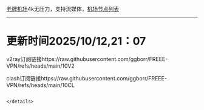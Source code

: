
[老牌机场](https://www.linghunyun.com/#/register?code=KBcl8cHj)4k无压力，支持流媒体，[机场节点列表](https://github.com/ggborr/FREEE-VPN/blob/main/%E8%8A%82%E7%82%B9%E5%88%97%E8%A1%A8.pdf)
****

# 更新时间2025/10/12,21：07
v2ray订阅链接https://raw.githubusercontent.com/ggborr/FREEE-VPN/refs/heads/main/10V2

clash订阅链接https://raw.githubusercontent.com/ggborr/FREEE-VPN/refs/heads/main/10CL


 
  
``` 
 
</details>

 
